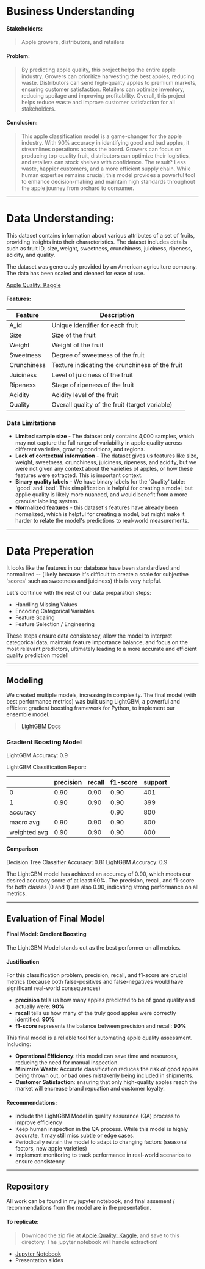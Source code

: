# Business Understanding

#### Stakeholders:
> Apple growers, distributors, and retailers

#### Problem:
> By predicting apple quality, this project helps the entire apple industry. Growers can prioritize harvesting the best apples, reducing waste. Distributors can send high-quality apples to premium markets, ensuring customer satisfaction. Retailers can optimize inventory, reducing spoilage and improving profitability. Overall, this project helps reduce waste and improve customer satisfaction for all stakeholders.

#### Conclusion:
> This apple classification model is a game-changer for the apple industry. With 90% accuracy in identifying good and bad apples, it streamlines operations across the board. Growers can focus on producing top-quality fruit, distributors can optimize their logistics, and retailers can stock shelves with confidence. The result? Less waste, happier customers, and a more efficient supply chain. While human expertise remains crucial, this model provides a powerful tool to enhance decision-making and maintain high standards throughout the apple journey from orchard to consumer.

---

# Data Understanding:
This dataset contains information about various attributes of a set of fruits, providing insights into their characteristics. The dataset includes details such as fruit ID, size, weight, sweetness, crunchiness, juiciness, ripeness, acidity, and quality.

The dataset was generously provided by an American agriculture company. The data has been scaled and cleaned for ease of use.

[Apple Quality: Kaggle](https://www.kaggle.com/datasets/nelgiriyewithana/apple-quality)

#### Features:

| Feature     | Description                                                |
|-------------|-----------------------------------------------------------|
| A_id        | Unique identifier for each fruit                         |
| Size        | Size of the fruit                                        |
| Weight      | Weight of the fruit                                      |
| Sweetness   | Degree of sweetness of the fruit                         |
| Crunchiness | Texture indicating the crunchiness of the fruit          |
| Juiciness   | Level of juiciness of the fruit                          |
| Ripeness    | Stage of ripeness of the fruit                           |
| Acidity     | Acidity level of the fruit                               |
| Quality     | Overall quality of the fruit (target variable)           |

### Data Limitations
- **Limited sample size** - The dataset only contains 4,000 samples, which may not capture the full range of variability in apple quality across different varieties, growing conditions, and regions. 
- **Lack of contextual information** - The dataset gives us features like size, weight, sweetness, crunchiness, juiciness, ripeness, and acidity, but we were not given any context about the varieties of apples, or how these features were extracted. This is important context.
- **Binary quality labels** - We have binary labels for the 'Quality' table: 'good' and 'bad'. This simplification is helpful for creating a model, but applie quality is likely more nuanced, and would benefit from a more granular labeling system.
- **Normalized features** - this dataset's features have already been normalized, which is helpful for creating a model, but might make it harder to relate the model's predictions to real-world measurements. 

---

# Data Preperation
It looks like the features in our database have been standardized and normalized -- (likely because it's difficult to create a scale for subjective 'scores' such as sweetness and juiciness) this is very helpful.

Let's continue with the rest of our data preparation steps:

- Handling Missing Values
- Encoding Categorical Variables
- Feature Scaling
- Feature Selection / Engineering

These steps ensure data consistency, allow the model to interpret categorical data, maintain feature importance balance, and focus on the most relevant predictors, ultimately leading to a more accurate and efficient quality prediction model!

---

## Modeling

We created multiple models, increasing in complexity. The final model (with best performance metrics) was built using LightGBM, a powerful and efficient gradient boosting framework for Python, to implement our ensemble model.
> [LightGBM Docs](https://lightgbm.readthedocs.io/en/stable/)

### Gradient Boosting Model

LightGBM Accuracy: 0.9

LightGBM Classification Report:

|              | precision | recall | f1-score | support |
|--------------|-----------|--------|----------|---------|
| 0            | 0.90      | 0.90   | 0.90     | 401     |
| 1            | 0.90      | 0.90   | 0.90     | 399     |
| accuracy     |           |        | 0.90     | 800     |
| macro avg    | 0.90      | 0.90   | 0.90     | 800     |
| weighted avg | 0.90      | 0.90   | 0.90     | 800     |


#### Comparison
Decision Tree Classifier Accuracy: 0.81
LightGBM Accuracy: 0.9

The LightGBM model has achieved an accuracy of 0.90, which meets our desired accuracy score of at least 90%. The precision, recall, and f1-score for both classes (0 and 1) are also 0.90, indicating strong performance on all metrics. 

---

## Evaluation of Final Model

#### Final Model: Gradient Boosting
The LightGBM Model stands out as the best performer on all metrics. 

#### Justification
For this classification problem, precision, recall, and f1-score are crucial metrics (because both false-positives and false-negatives would have significant real-world consequences)
- **precision** tells us how many apples predicted to be of good quality and actually were: **90%**
- **recall** tells us how many of the truly good apples were correctly identified: **90%**
- **f1-score** represents the balance between precision and recall: **90%**

This final model is a reliable tool for automating apple quality assessment. Including:
- **Operational Efficiency**: this model can save time and resources, reducing the need for manual inspection. 
- **Minimize Waste**: Accurate classification reduces the risk of good apples being thrown out, or bad ones mistakenly being included in shipments.
- **Customer Satisfaction**: ensuring that only high-quality apples reach the market will encrease brand repuation and customer loyalty. 

#### Recommendations:
- Include the LightGBM Model in quality assurance (QA) process to improve efficiency
- Keep human inspection in the QA process. While this model is highly accurate, it may still miss subtle or edge cases. 
- Periodically retrain the model to adapt to changing factors (seasonal factors, new apple varieties)
- Implement monitoring to track performance in real-world scenarios to ensure consistency. 

---

## Repository
All work can be found in my jupyter notebook, and final assement / recommendations from the model are in the presentation.

#### To replicate:
> Download the zip file at [Apple Quality: Kaggle](https://www.kaggle.com/datasets/nelgiriyewithana/apple-quality), and save to this directory. The jupyter notebook will handle extraction!

- [Jupyter Notebook](notebook.ipynb)
- Presentation slides